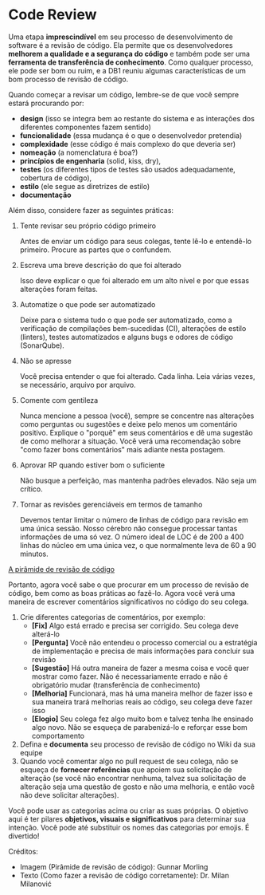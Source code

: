 # Code Review

Uma etapa **imprescindível** em seu processo de desenvolvimento de software é a revisão de código. Ela permite que os desenvolvedores **melhorem a qualidade e a segurança do código** e também pode ser uma **ferramenta de transferência de conhecimento**. Como qualquer processo, ele pode ser bom ou ruim, e a DB1 reuniu algumas características de um bom processo de revisão de código.

Quando começar a revisar um código, lembre-se de que você sempre estará procurando por:

- **design** (isso se integra bem ao restante do sistema e as interações dos diferentes componentes fazem sentido)
- **funcionalidade** (essa mudança é o que o desenvolvedor pretendia)
- **complexidade** (esse código é mais complexo do que deveria ser)
- **nomeação** (a nomenclatura é boa?)
- **princípios de engenharia** (solid, kiss, dry),
- **testes** (os diferentes tipos de testes são usados adequadamente, cobertura de código),
- **estilo** (ele segue as diretrizes de estilo)
- **documentação**

Além disso, considere fazer as seguintes práticas:

1. Tente revisar seu próprio código primeiro

   Antes de enviar um código para seus colegas, tente lê-lo e entendê-lo primeiro. Procure as partes que o confundem.

2. Escreva uma breve descrição do que foi alterado

   Isso deve explicar o que foi alterado em um alto nível e por que essas alterações foram feitas.

3. Automatize o que pode ser automatizado

   Deixe para o sistema tudo o que pode ser automatizado, como a verificação de compilações bem-sucedidas (CI), alterações de estilo (linters), testes automatizados e alguns bugs e odores de código (SonarQube).

4. Não se apresse

   Você precisa entender o que foi alterado. Cada linha. Leia várias vezes, se necessário, arquivo por arquivo.

5. Comente com gentileza

   Nunca mencione a pessoa (você), sempre se concentre nas alterações como perguntas ou sugestões e deixe pelo menos um comentário positivo. Explique o "porquê" em seus comentários e dê uma sugestão de como melhorar a situação. Você verá uma recomendação sobre "como fazer bons comentários" mais adiante nesta postagem.

6. Aprovar RP quando estiver bom o suficiente

   Não busque a perfeição, mas mantenha padrões elevados. Não seja um crítico.

7. Tornar as revisões gerenciáveis em termos de tamanho

   Devemos tentar limitar o número de linhas de código para revisão em uma única sessão. Nosso cérebro não consegue processar tantas informações de uma só vez. O número ideal de LOC é de 200 a 400 linhas do núcleo em uma única vez, o que normalmente leva de 60 a 90 minutos.

[A pirâmide de revisão de código](/img/the-code-review-pyramid.jpeg)

Portanto, agora você sabe o que procurar em um processo de revisão de código, bem como as boas práticas ao fazê-lo. Agora você verá uma maneira de escrever comentários significativos no código do seu colega.

1. Crie diferentes categorias de comentários, por exemplo:
   - **[Fix]** Algo está errado e precisa ser corrigido. Seu colega deve alterá-lo
   - **[Pergunta]** Você não entendeu o processo comercial ou a estratégia de implementação e precisa de mais informações para concluir sua revisão
   - **[Sugestão]** Há outra maneira de fazer a mesma coisa e você quer mostrar como fazer. Não é necessariamente errado e não é obrigatório mudar (transferência de conhecimento)
   - **[Melhoria]** Funcionará, mas há uma maneira melhor de fazer isso e sua maneira trará melhorias reais ao código, seu colega deve fazer isso
   - **[Elogio]** Seu colega fez algo muito bom e talvez tenha lhe ensinado algo novo. Não se esqueça de parabenizá-lo e reforçar esse bom comportamento
2. Defina e **documenta** seu processo de revisão de código no Wiki da sua equipe
3. Quando você comentar algo no pull request de seu colega, não se esqueça de **fornecer referências** que apoiem sua solicitação de alteração (se você não encontrar nenhuma, talvez sua solicitação de alteração seja uma questão de gosto e não uma melhoria, e então você não deve solicitar alterações).

Você pode usar as categorias acima ou criar as suas próprias. O objetivo aqui é ter pilares **objetivos, visuais e significativos** para determinar sua intenção. Você pode até substituir os nomes das categorias por emojis. É divertido!

Créditos:

- Imagem (Pirâmide de revisão de código): Gunnar Morling
- Texto (Como fazer a revisão de código corretamente): Dr. Milan Milanović
